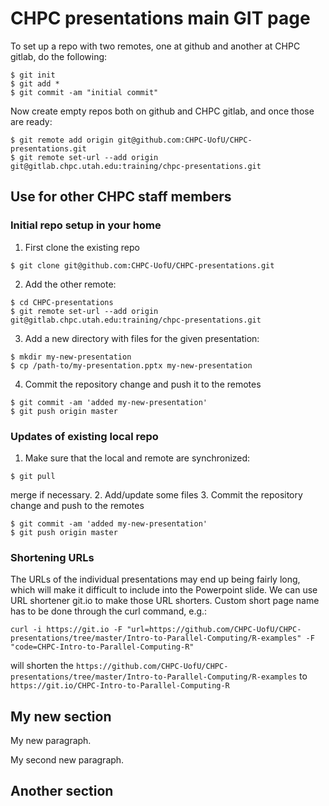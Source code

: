 # CHPC presentations main GIT page

To set up a repo with two remotes, one at github and another at CHPC gitlab, do the following:
```
$ git init
$ git add *
$ git commit -am "initial commit"
```
Now create empty repos both on github and CHPC gitlab, and once those are ready:
```
$ git remote add origin git@github.com:CHPC-UofU/CHPC-presentations.git
$ git remote set-url --add origin git@gitlab.chpc.utah.edu:training/chpc-presentations.git

```

## Use for other CHPC staff members


### Initial repo setup in your home
1. First clone the existing repo
```
$ git clone git@github.com:CHPC-UofU/CHPC-presentations.git
```
2. Add the other remote:
```
$ cd CHPC-presentations
$ git remote set-url --add origin git@gitlab.chpc.utah.edu:training/chpc-presentations.git
```
3. Add a new directory with files for the given presentation:
```
$ mkdir my-new-presentation
$ cp /path-to/my-presentation.pptx my-new-presentation
```
4. Commit the repository change and push it to the remotes
```
$ git commit -am 'added my-new-presentation'
$ git push origin master
```

### Updates of existing local repo
1. Make sure that the local and remote are synchronized:
```
$ git pull
```
merge if necessary.
2. Add/update some files
3. Commit the repository change and push to the remotes
```
$ git commit -am 'added my-new-presentation'
$ git push origin master
```

### Shortening URLs

The URLs of the individual presentations may end up being fairly long, which will make it difficult to include into the Powerpoint slide. We can use URL shortener git.io to make those URL shorters. Custom short page name has to be done through the curl command, e.g.:
```
curl -i https://git.io -F "url=https://github.com/CHPC-UofU/CHPC-presentations/tree/master/Intro-to-Parallel-Computing/R-examples" -F "code=CHPC-Intro-to-Parallel-Computing-R"
```

will shorten the ```https://github.com/CHPC-UofU/CHPC-presentations/tree/master/Intro-to-Parallel-Computing/R-examples``` to ```https://git.io/CHPC-Intro-to-Parallel-Computing-R```

## My new section

My new paragraph.

My second new paragraph.

## Another section
